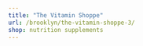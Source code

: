```yaml
---
title: "The Vitamin Shoppe"
url: /brooklyn/the-vitamin-shoppe-3/
shop: nutrition supplements
---
```

